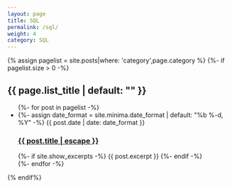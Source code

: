 ```yaml
---
layout: page
title: SQL
permalink: /sql/
weight: 4
category: SQL
---
```


{% assign pagelist = site.posts|where: 'category',page.category %}
{%- if pagelist.size > 0 -%}
    <div>
    <h2 class="post-list-heading">{{ page.list_title | default: "" }}</h2>
    <ul class="post-list">
      {%- for post in pagelist -%}
      <li>
        {%- assign date_format = site.minima.date_format | default: "%b %-d, %Y" -%}
        <span class="post-meta">{{ post.date | date: date_format }}</span>
        <h3>
          <a class="post-link" href="{{ post.url | relative_url }}">
            {{ post.title | escape }}
          </a>
        </h3>
        {%- if site.show_excerpts -%}
          {{ post.excerpt }}
        {%- endif -%}
      </li>
      {%- endfor -%}
    </ul>
    </div>
{% endif%}